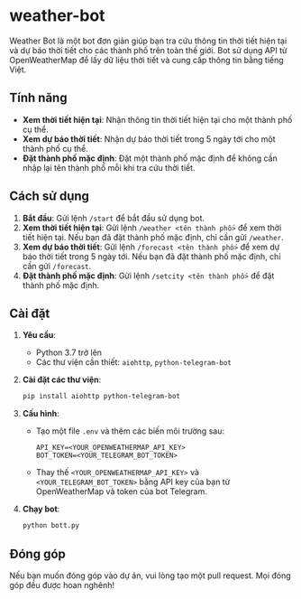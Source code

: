 # weather-bot

Weather Bot là một bot đơn giản giúp bạn tra cứu thông tin thời tiết hiện tại và dự báo thời tiết cho các thành phố trên toàn thế giới. Bot sử dụng API từ OpenWeatherMap để lấy dữ liệu thời tiết và cung cấp thông tin bằng tiếng Việt.

## Tính năng

- **Xem thời tiết hiện tại**: Nhận thông tin thời tiết hiện tại cho một thành phố cụ thể.
- **Xem dự báo thời tiết**: Nhận dự báo thời tiết trong 5 ngày tới cho một thành phố cụ thể.
- **Đặt thành phố mặc định**: Đặt một thành phố mặc định để không cần nhập lại tên thành phố mỗi khi tra cứu thời tiết.

## Cách sử dụng

1. **Bắt đầu**: Gửi lệnh `/start` để bắt đầu sử dụng bot.
2. **Xem thời tiết hiện tại**: Gửi lệnh `/weather <tên thành phố>` để xem thời tiết hiện tại. Nếu bạn đã đặt thành phố mặc định, chỉ cần gửi `/weather`.
3. **Xem dự báo thời tiết**: Gửi lệnh `/forecast <tên thành phố>` để xem dự báo thời tiết trong 5 ngày tới. Nếu bạn đã đặt thành phố mặc định, chỉ cần gửi `/forecast`.
4. **Đặt thành phố mặc định**: Gửi lệnh `/setcity <tên thành phố>` để đặt thành phố mặc định.

## Cài đặt

1. **Yêu cầu**:
   - Python 3.7 trở lên
   - Các thư viện cần thiết: `aiohttp`, `python-telegram-bot`

2. **Cài đặt các thư viện**:
   ```bash
   pip install aiohttp python-telegram-bot
   ```

3. **Cấu hình**:
   - Tạo một file `.env` và thêm các biến môi trường sau:
     ```plaintext
     API_KEY=<YOUR_OPENWEATHERMAP_API_KEY>
     BOT_TOKEN=<YOUR_TELEGRAM_BOT_TOKEN>
     ```
   - Thay thế `<YOUR_OPENWEATHERMAP_API_KEY>` và `<YOUR_TELEGRAM_BOT_TOKEN>` bằng API key của bạn từ OpenWeatherMap và token của bot Telegram.

4. **Chạy bot**:
   ```bash
   python bott.py
   ```

## Đóng góp

Nếu bạn muốn đóng góp vào dự án, vui lòng tạo một pull request. Mọi đóng góp đều được hoan nghênh!



